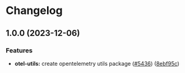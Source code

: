 # Changelog

## 1.0.0 (2023-12-06)


### Features

* **otel-utils:** create opentelemetry utils package ([#5436](https://github.com/netlify/build/issues/5436)) ([8ebf95c](https://github.com/netlify/build/commit/8ebf95ca5a1590da72fdffb67e966e02efd4d379))

